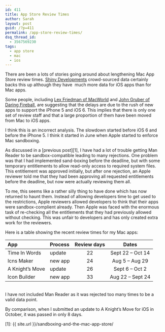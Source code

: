 ```yaml
---
id: 411
title: App Store Review Times
author: Sarah
layout: post
guid: /?p=411
permalink: /app-store-review-times/
dsq_thread_id:
  - 3567569230
tags:
  - app store
  - mac
  - ios
---
```

There are been a lots of stories going around about lengthening Mac App Store review times. <a href="http://reviewtimes.shinydevelopment.com" target="_blank">Shiny Developments</a> crowd-sourced data certainly backs this up although they have  much more data for iOS apps than for Mac apps.

Some people, including <a href="http://www.macworld.com/article/2011430/developers-stymied-by-mac-app-store-approval-delays.html" target="_blank">Lex Friedman of MacWorld</a> and <a href="http://daringfireball.net/linked/2012/10/09/app-store-delays" target="_blank">John Gruber of Daring Fireball</a>, are suggesting that the delays are due to the rush of new apps to support the iPhone 5 and iOS 6. This implies that there is only one set of review staff and that a large proportion of them have been moved from Mac to iOS apps.

I think this is an incorrect analysis. The slowdown started before iOS 6 and before the iPhone 5. I think it started in June when Apple started to enforce Mac sandboxing.

As discussed in a [previous post][1], I have had a lot of trouble getting Man Reader to be sandbox-compatible leading to many rejections. One problem was that I had implemented sand-boxing before the deadline, but with some temporary entitlements to allow read-only access to required system files. This entitlement was approved initially, but after one rejection, an Apple reviewer told me that they had been approving all requested entitlements before the deadline, but now were actually reviewing them all.

To me, this seems like a rather silly thing to have done which has now returned to haunt them. Instead of allowing developers time to get used to the restrictions, Apple reviewers allowed developers to think that their apps were sandbox-complient already. Then Apple was faced with the enormous task of re-checking all the entitlements that they had previously allowed without checking. This was unfair to developers and has only created extra work for the reviewers.

Here is a table showing the recent review times for my Mac apps:

App|Process|Review days|Dates
:--|:------|:---------:|:----:
Time In Words|update|22|Sept 22 &#8211; Oct 14  
Icns Maker|new app|24|Aug 5 &#8211; Aug 29  
A Knight&#8217;s Move|update|26|Sept 6 &#8211; Oct 2  
Icon Builder|new app|33|Aug 22 &#8211; Sept 24  

<br>
I have not included Man Reader as it was rejected too many times to be a valid data point.

By comparison, when I submitted an update to A Knight&#8217;s Move for iOS in October, it was passed in only 8 days.

 [1]: {{ site.url }}/sandboxing-and-the-mac-app-store/
